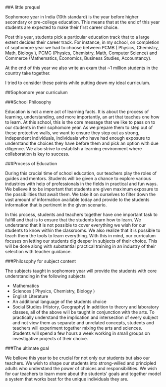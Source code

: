 ##A little prequel

Sophomore year in India (10th standard) is the year before higher secondary or pre-college education. This means that at the end of this year students are expected to make their first career choice. 

Post this year, students pick a particular education track that to a large extent decides their career track. For instance, in my school, on completion of sophomore year we had to choose between PCMB ( Physics, Chemistry, Math, Biology ), PCMC (Physics, Chemistry, Math, Computer Science) and Commerce (Mathematics, Economics, Business Studies,  Accountancy).

At the end of this year we also write an exam that ~1 million students in the country take together.

I tried to consider these points while putting down my ideal curriculum.

##Sophomore year curriculum

###School Philosophy

Education is not a mere act of learning facts. It is about the process of learning, understanding, and more importantly, an art that teaches one how to learn.
At this school, this is the core message that we like to pass on to our students in their sophomore year. As we prepare them to step out of these protective walls, we want to ensure they step out as strong, independent individuals, individuals who have had enough exposure to understand the choices they have before them and pick an option with due diligence. We also strive to establish a learning environment where collaboration is key to success.

###Process of Education 

During this crucial time of school education, our teachers play the roles of guides and mentors. Students will be given a chance to explore various industries with help of professionals in the fields in practical and fun ways. We believe it to be important that students are given maximum exposure to the possibilities that await them. We take it on ourselves to filter down the vast amount of information available today and provide to the students information that is pertinent in the given scenario.

In this process, students and teachers together have one important task to fulfill and that is to ensure that the students learn how to learn. We understand that it is not possible to cover everything we wish for our students to know within the classrooms. We also realize that it is possible to teach them the tools to learn everything. With this in mind, our curriculum focuses on letting our students dig deeper in subjects of their choice. This will be done along with substantial practical training in an industry of their selection with teacher guidance.

###Philosophy for subject content

The subjects taught in sophomore year will provide the students with core understanding in the following subjects
- Mathematics 
- Sciences ( Physics, Chemistry, Biology )
- English Literature
- An additional language of the students choice
- Social Studies (History, Geography)
In addition to theory and laboratory classes, all of the above will be taught in conjunction with the arts. To practically understand the implication and intersection of every subject and not view them as separate and unrelated concepts, students and teachers will experiment together mixing the arts and sciences.
Students will spend a few hours a week working in small groups on investigative projects of their choice. 

###The ultimate goal

We believe this year to be crucial for not only our students but also our teachers. We wish to shape our students into strong-willed and principled adults who understand the power of choices and responsibilities. We wish for our teachers to learn more about the students' goals and together model a system that works best for the unique individuals they are.
